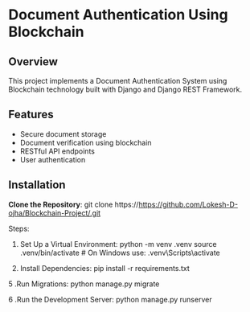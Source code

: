 # Document Authentication Using Blockchain

## Overview

This project implements a Document Authentication System using Blockchain technology built with Django and Django REST Framework.

## Features

- Secure document storage
- Document verification using blockchain
- RESTful API endpoints
- User authentication

## Installation

**Clone the Repository**:
   git clone https://https://github.com/Lokesh-D-ojha/Blockchain-Project/.git
   
Steps:
1. Set Up a Virtual Environment:
python -m venv .venv
source .venv/bin/activate  # On Windows use: .venv\Scripts\activate

4. Install Dependencies:
pip install -r requirements.txt

5 .Run Migrations:
python manage.py migrate

6 .Run the Development Server:
python manage.py runserver
